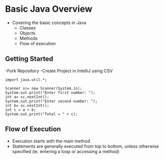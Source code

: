 # Basic Java Overview
  - Covering the basic concepts in Java
    - Classes
    - Objects
    - Methods
    - Flow of execution

  ## Getting Started
  -Fork Repository
  -Create Project in IntelliJ using CSV
  
    import java.util.*;
    
    Scanner sc= new Scanner(System.in);
    System.out.print("Enter first number: ");
    int a= sc.nextInt();
    System.out.print("Enter second number: ");
    int b= sc.nextInt();
    int c = a + b;
    System.out.print("Total = " + c);

## Flow of Execution
  - Execution starts with the main method
  - Statements are generally executed from top to bottom, unless otherwise specified (ie. entering a loop or accessing a method) 
